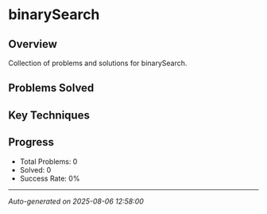# binarySearch

## Overview
Collection of problems and solutions for binarySearch.

## Problems Solved
<!-- This will be auto-updated -->

## Key Techniques
<!-- Common patterns and tricks for this topic -->

## Progress
- Total Problems: 0
- Solved: 0
- Success Rate: 0%

---
*Auto-generated on 2025-08-06 12:58:00*
